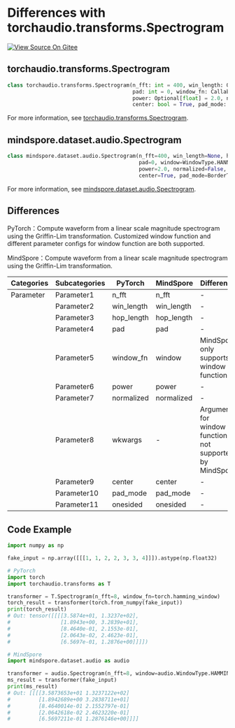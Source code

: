 # Differences with torchaudio.transforms.Spectrogram

[![View Source On Gitee](https://mindspore-website.obs.cn-north-4.myhuaweicloud.com/website-images/master/resource/_static/logo_source_en.svg)](https://gitee.com/mindspore/docs/blob/master/docs/mindspore/source_en/note/api_mapping/pytorch_diff/Spectrogram.md)

## torchaudio.transforms.Spectrogram

```python
class torchaudio.transforms.Spectrogram(n_fft: int = 400, win_length: Optional[int] = None, hop_length: Optional[int] = None,
                                        pad: int = 0, window_fn: Callable[[...], torch.Tensor] = <built-in method hann_window of type object>,
                                        power: Optional[float] = 2.0, normalized: bool = False, wkwargs: Optional[dict] = None,
                                        center: bool = True, pad_mode: str = 'reflect', onesided: bool = True)
```

For more information, see [torchaudio.transforms.Spectrogram](https://pytorch.org/audio/0.8.0/transforms.html#torchaudio.transforms.Spectrogram.html).

## mindspore.dataset.audio.Spectrogram

```python
class mindspore.dataset.audio.Spectrogram(n_fft=400, win_length=None, hop_length=None,
                                          pad=0, window=WindowType.HANN,
                                          power=2.0, normalized=False,
                                          center=True, pad_mode=BorderType.REFLECT, onesided=True)
```

For more information, see [mindspore.dataset.audio.Spectrogram](https://mindspore.cn/docs/en/master/api_python/dataset_audio/mindspore.dataset.audio.Spectrogram.html#mindspore.dataset.audio.Spectrogram).

## Differences

PyTorch：Compute waveform from a linear scale magnitude spectrogram using the Griffin-Lim transformation. Customized window function and different parameter configs for window function are both supported.

MindSpore：Compute waveform from a linear scale magnitude spectrogram using the Griffin-Lim transformation.

| Categories | Subcategories |PyTorch | MindSpore | Difference |
| --- | ---   | ---   | ---        |---  |
|Parameter | Parameter1 | n_fft      | n_fft      | - |
|     | Parameter2 | win_length     | win_length    | - |
|     | Parameter3 | hop_length   | hop_length    | - |
|     | Parameter4 | pad   | pad    | - |
|     | Parameter5 | window_fn    | window    | MindSpore only supports 5 window functions |
|     | Parameter6 | power  | power    | - |
|     | Parameter7 | normalized  | normalized   | - |
|     | Parameter8 | wkwargs   | -     | Arguments for window function, not supported by MindSpore |
|     | Parameter9 | center    | center     | - |
|     | Parameter10 | pad_mode    | pad_mode     | - |
|     | Parameter11 | onesided   | onesided     | - |

## Code Example

```python
import numpy as np

fake_input = np.array([[[1, 1, 2, 2, 3, 3, 4]]]).astype(np.float32)

# PyTorch
import torch
import torchaudio.transforms as T

transformer = T.Spectrogram(n_fft=8, window_fn=torch.hamming_window)
torch_result = transformer(torch.from_numpy(fake_input))
print(torch_result)
# Out: tensor([[[[3.5874e+01, 1.3237e+02],
#                [1.8943e+00, 3.2839e+01],
#                [8.4640e-01, 2.1553e-01],
#                [2.0643e-02, 2.4623e-01],
#                [6.5697e-01, 1.2876e+00]]]])

# MindSpore
import mindspore.dataset.audio as audio

transformer = audio.Spectrogram(n_fft=8, window=audio.WindowType.HAMMING)
ms_result = transformer(fake_input)
print(ms_result)
# Out: [[[[3.5873653e+01 1.3237122e+02]
#         [1.8942689e+00 3.2838711e+01]
#         [8.4640014e-01 2.1552797e-01]
#         [2.0642618e-02 2.4623220e-01]
#         [6.5697211e-01 1.2876146e+00]]]]
```
